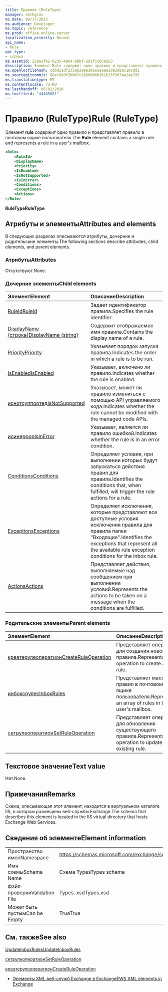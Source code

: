 ```yaml
---
title: Правило (RuleType)
manager: sethgros
ms.date: 09/17/2015
ms.audience: Developer
ms.topic: reference
ms.prod: office-online-server
localization_priority: Normal
api_name:
- Rule
api_type:
- schema
ms.assetid: 259a1f62-b235-4964-88bf-2d1f1c05a563
description: Элемент Rule содержит одно правило и представляет правило в почтовом ящике пользователя.
ms.openlocfilehash: cdbd21df235a62a9e201e1eaae1d82a8ac10cdd2
ms.sourcegitcommit: 88ec988f2bb67c1866d06b361615f3674a24e795
ms.translationtype: MT
ms.contentlocale: ru-RU
ms.lasthandoff: 06/01/2020
ms.locfileid: "44465081"
---
```

# <a name="rule-ruletype"></a><span data-ttu-id="6e945-103">Правило (RuleType)</span><span class="sxs-lookup"><span data-stu-id="6e945-103">Rule (RuleType)</span></span>

<span data-ttu-id="6e945-104">Элемент **rule** содержит одно правило и представляет правило в почтовом ящике пользователя.</span><span class="sxs-lookup"><span data-stu-id="6e945-104">The **Rule** element contains a single rule and represents a rule in a user's mailbox.</span></span> 
  
```XML
<Rule>
    <RuleId>
    <DisplayName>
    <Priority>
    <IsEnabled>
    <IsNotSupported>
    <IsInError>
    <Conditions>
    <Exceptions>
    <Actions>
</Rule>
```

 <span data-ttu-id="6e945-105">**RuleType**</span><span class="sxs-lookup"><span data-stu-id="6e945-105">**RuleType**</span></span>
## <a name="attributes-and-elements"></a><span data-ttu-id="6e945-106">Атрибуты и элементы</span><span class="sxs-lookup"><span data-stu-id="6e945-106">Attributes and elements</span></span>

<span data-ttu-id="6e945-107">В следующих разделах описываются атрибуты, дочерние и родительские элементы.</span><span class="sxs-lookup"><span data-stu-id="6e945-107">The following sections describe attributes, child elements, and parent elements.</span></span>
  
### <a name="attributes"></a><span data-ttu-id="6e945-108">Атрибуты</span><span class="sxs-lookup"><span data-stu-id="6e945-108">Attributes</span></span>

<span data-ttu-id="6e945-109">Отсутствуют.</span><span class="sxs-lookup"><span data-stu-id="6e945-109">None.</span></span>
  
### <a name="child-elements"></a><span data-ttu-id="6e945-110">Дочерние элементы</span><span class="sxs-lookup"><span data-stu-id="6e945-110">Child elements</span></span>

|<span data-ttu-id="6e945-111">**Элемент**</span><span class="sxs-lookup"><span data-stu-id="6e945-111">**Element**</span></span>|<span data-ttu-id="6e945-112">**Описание**</span><span class="sxs-lookup"><span data-stu-id="6e945-112">**Description**</span></span>|
|:-----|:-----|
|[<span data-ttu-id="6e945-113">RuleId</span><span class="sxs-lookup"><span data-stu-id="6e945-113">RuleId</span></span>](ruleid.md) <br/> |<span data-ttu-id="6e945-114">Задает идентификатор правила.</span><span class="sxs-lookup"><span data-stu-id="6e945-114">Specifies the rule identifier.</span></span>  <br/> |
|[<span data-ttu-id="6e945-115">DisplayName (строка)</span><span class="sxs-lookup"><span data-stu-id="6e945-115">DisplayName (string)</span></span>](displayname-string.md) <br/> |<span data-ttu-id="6e945-116">Содержит отображаемое имя правила.</span><span class="sxs-lookup"><span data-stu-id="6e945-116">Contains the display name of a rule.</span></span>  <br/> |
|[<span data-ttu-id="6e945-117">Priority</span><span class="sxs-lookup"><span data-stu-id="6e945-117">Priority</span></span>](priority.md) <br/> |<span data-ttu-id="6e945-118">Указывает порядок запуска правила.</span><span class="sxs-lookup"><span data-stu-id="6e945-118">Indicates the order in which a rule is to be run.</span></span>  <br/> |
|[<span data-ttu-id="6e945-119">IsEnabled</span><span class="sxs-lookup"><span data-stu-id="6e945-119">IsEnabled</span></span>](isenabled.md) <br/> |<span data-ttu-id="6e945-120">Указывает, включено ли правило.</span><span class="sxs-lookup"><span data-stu-id="6e945-120">Indicates whether the rule is enabled.</span></span>  <br/> |
|[<span data-ttu-id="6e945-121">иснотсуппортед</span><span class="sxs-lookup"><span data-stu-id="6e945-121">IsNotSupported</span></span>](isnotsupported.md) <br/> |<span data-ttu-id="6e945-122">Указывает, может ли правило измениться с помощью API управляемого кода.</span><span class="sxs-lookup"><span data-stu-id="6e945-122">Indicates whether the rule cannot be modified with the managed code APIs.</span></span>  <br/> |
|[<span data-ttu-id="6e945-123">исинеррор</span><span class="sxs-lookup"><span data-stu-id="6e945-123">IsInError</span></span>](isinerror.md) <br/> |<span data-ttu-id="6e945-124">Указывает, является ли правило ошибкой.</span><span class="sxs-lookup"><span data-stu-id="6e945-124">Indicates whether the rule is in an error condition.</span></span>  <br/> |
|[<span data-ttu-id="6e945-125">Conditions</span><span class="sxs-lookup"><span data-stu-id="6e945-125">Conditions</span></span>](conditions.md) <br/> |<span data-ttu-id="6e945-126">Определяет условия, при выполнении которых будут запускаться действия правил для правила.</span><span class="sxs-lookup"><span data-stu-id="6e945-126">Identifies the conditions that, when fulfilled, will trigger the rule actions for a rule.</span></span>  <br/> |
|[<span data-ttu-id="6e945-127">Exceptions</span><span class="sxs-lookup"><span data-stu-id="6e945-127">Exceptions</span></span>](exceptions.md) <br/> |<span data-ttu-id="6e945-128">Определяет исключения, которые представляют все доступные условия исключения правила для правила папки "Входящие".</span><span class="sxs-lookup"><span data-stu-id="6e945-128">Identifies the exceptions that represent all the available rule exception conditions for the inbox rule.</span></span>  <br/> |
|[<span data-ttu-id="6e945-129">Actions</span><span class="sxs-lookup"><span data-stu-id="6e945-129">Actions</span></span>](actions.md) <br/> |<span data-ttu-id="6e945-130">Представляет действия, выполняемые над сообщением при выполнении условий.</span><span class="sxs-lookup"><span data-stu-id="6e945-130">Represents the actions to be taken on a message when the conditions are fulfilled.</span></span>  <br/> |
   
### <a name="parent-elements"></a><span data-ttu-id="6e945-131">Родительские элементы</span><span class="sxs-lookup"><span data-stu-id="6e945-131">Parent elements</span></span>

|<span data-ttu-id="6e945-132">**Элемент**</span><span class="sxs-lookup"><span data-stu-id="6e945-132">**Element**</span></span>|<span data-ttu-id="6e945-133">**Описание**</span><span class="sxs-lookup"><span data-stu-id="6e945-133">**Description**</span></span>|
|:-----|:-----|
|[<span data-ttu-id="6e945-134">креатерулеоператион</span><span class="sxs-lookup"><span data-stu-id="6e945-134">CreateRuleOperation</span></span>](createruleoperation.md) <br/> |<span data-ttu-id="6e945-135">Представляет операцию для создания нового правила.</span><span class="sxs-lookup"><span data-stu-id="6e945-135">Represents an operation to create a new rule.</span></span>  <br/> |
|[<span data-ttu-id="6e945-136">инбоксрулес</span><span class="sxs-lookup"><span data-stu-id="6e945-136">InboxRules</span></span>](inboxrules.md) <br/> |<span data-ttu-id="6e945-137">Представляет массив правил в почтовом ящике пользователя.</span><span class="sxs-lookup"><span data-stu-id="6e945-137">Represents an array of rules in the user's mailbox.</span></span>  <br/> |
|[<span data-ttu-id="6e945-138">сетрулеоператион</span><span class="sxs-lookup"><span data-stu-id="6e945-138">SetRuleOperation</span></span>](setruleoperation.md) <br/> |<span data-ttu-id="6e945-139">Представляет операцию для обновления существующего правила.</span><span class="sxs-lookup"><span data-stu-id="6e945-139">Represents an operation to update an existing rule.</span></span>  <br/> |
   
## <a name="text-value"></a><span data-ttu-id="6e945-140">Текстовое значение</span><span class="sxs-lookup"><span data-stu-id="6e945-140">Text value</span></span>

<span data-ttu-id="6e945-141">Нет.</span><span class="sxs-lookup"><span data-stu-id="6e945-141">None.</span></span>
  
## <a name="remarks"></a><span data-ttu-id="6e945-142">Примечания</span><span class="sxs-lookup"><span data-stu-id="6e945-142">Remarks</span></span>

<span data-ttu-id="6e945-143">Схема, описывающая этот элемент, находится в виртуальном каталоге IIS, в котором размещены веб-службы Exchange.</span><span class="sxs-lookup"><span data-stu-id="6e945-143">The schema that describes this element is located in the IIS virtual directory that hosts Exchange Web Services.</span></span>
  
## <a name="element-information"></a><span data-ttu-id="6e945-144">Сведения об элементе</span><span class="sxs-lookup"><span data-stu-id="6e945-144">Element information</span></span>

|||
|:-----|:-----|
|<span data-ttu-id="6e945-145">Пространство имен</span><span class="sxs-lookup"><span data-stu-id="6e945-145">Namespace</span></span>  <br/> |https://schemas.microsoft.com/exchange/services/2006/types  <br/> |
|<span data-ttu-id="6e945-146">Имя схемы</span><span class="sxs-lookup"><span data-stu-id="6e945-146">Schema Name</span></span>  <br/> |<span data-ttu-id="6e945-147">Схема Types</span><span class="sxs-lookup"><span data-stu-id="6e945-147">Types schema</span></span>  <br/> |
|<span data-ttu-id="6e945-148">Файл проверки</span><span class="sxs-lookup"><span data-stu-id="6e945-148">Validation File</span></span>  <br/> |<span data-ttu-id="6e945-149">Types. xsd</span><span class="sxs-lookup"><span data-stu-id="6e945-149">Types.xsd</span></span>  <br/> |
|<span data-ttu-id="6e945-150">Может быть пустым</span><span class="sxs-lookup"><span data-stu-id="6e945-150">Can be Empty</span></span>  <br/> |<span data-ttu-id="6e945-151">True</span><span class="sxs-lookup"><span data-stu-id="6e945-151">True</span></span>  <br/> |
   
## <a name="see-also"></a><span data-ttu-id="6e945-152">См. также</span><span class="sxs-lookup"><span data-stu-id="6e945-152">See also</span></span>



[<span data-ttu-id="6e945-153">UpdateInboxRules</span><span class="sxs-lookup"><span data-stu-id="6e945-153">UpdateInboxRules</span></span>](updateinboxrules.md)
  
[<span data-ttu-id="6e945-154">сетрулеоператион</span><span class="sxs-lookup"><span data-stu-id="6e945-154">SetRuleOperation</span></span>](setruleoperation.md)
  
[<span data-ttu-id="6e945-155">креатерулеоператион</span><span class="sxs-lookup"><span data-stu-id="6e945-155">CreateRuleOperation</span></span>](createruleoperation.md)


- [<span data-ttu-id="6e945-156">Элементы XML веб-служб Exchange в Exchange</span><span class="sxs-lookup"><span data-stu-id="6e945-156">EWS XML elements in Exchange</span></span>](ews-xml-elements-in-exchange.md)

